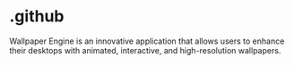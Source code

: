 # .github
Wallpaper Engine is an innovative application that allows users to enhance their desktops with animated, interactive, and high-resolution wallpapers.
